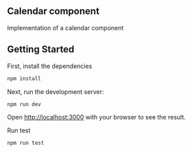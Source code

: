## Calendar component

Implementation of a calendar component

## Getting Started

First, install the dependencies

```bash
npm install
```

Next, run the development server:

```bash
npm run dev
```

Open [http://localhost:3000](http://localhost:3000) with your browser to see the result.

Run test

```bash
npm run test
```
